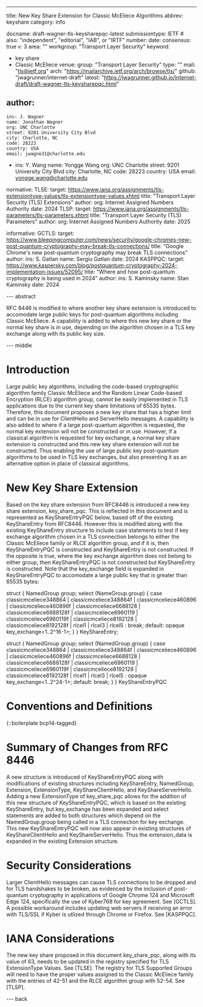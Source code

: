 ---
title: New Key Share Extension for Classic McEliece Algorithms
abbrev: keyshare
category: info

docname: draft-wagner-tls-keysharepqc-latest
submissiontype: IETF  # also: "independent", "editorial", "IAB", or "IRTF"
number:
date:
consensus: true
v: 3
area: ""
workgroup: "Transport Layer Security"
keyword:
 - key share
 - Classic McEliece
venue:
  group: "Transport Layer Security"
  type: ""
  mail: "tls@ietf.org"
  arch: "https://mailarchive.ietf.org/arch/browse/tls/"
  github: "jwagrunner/internet-draft"
  latest: "https://jwagrunner.github.io/internet-draft/draft-wagner-tls-keysharepqc.html"

author:
  -
    ins: J. Wagner
    name: Jonathan Wagner
    org: UNC Charlotte
    street: 9201 University City Blvd
    city: Charlotte, NC
    code: 28223
    country: USA
    email: jwagne31@charlotte.edu
  -
    ins: Y. Wang
    name: Yongge Wang
    org: UNC Charlotte
    street: 9201 University City Blvd
    city: Charlotte, NC
    code: 28223
    country: USA
    email: yongge.wang@charlotte.edu

normative:
  TLSE:
    target: https://www.iana.org/assignments/tls-extensiontype-values/tls-extensiontype-values.xhtml
    title: "Transport Layer Security (TLS) Extensions"
    author:
      org: Internet Assigned Numbers Authority
    date: 2024
  TLSP:
    target: https://www.iana.org/assignments/tls-parameters/tls-parameters.xhtml
    title: "Transport Layer Security (TLS) Parameters"
    author:
      org: Internet Assigned Numbers Authority
    date: 2025

informative:
  GCTLS:
    target: https://www.bleepingcomputer.com/news/security/google-chromes-new-post-quantum-cryptography-may-break-tls-connections/
    title: "Google Chrome's new post-quantum cryptography may break TLS connections"
    author:
      ins: S. Gatlan
      name: Sergiu Gatlan
    date: 2024
  KASPPQC:
    target: https://www.kaspersky.com/blog/postquantum-cryptography-2024-implementation-issues/52095/
    title: "Where and how post-quantum cryptography is being used in 2024"
    author:
      ins: S. Kaminsky
      name: Stan Kaminsky
    date: 2024

--- abstract

RFC 8446 is modified to where another key share extension is introduced to accomodate large public keys for post-quantum algorithms including Classic McEliece. A capability is added to where this new key share or the normal key share is in use, depending on the algorithm chosen in a TLS key exchange along with its public key size.


--- middle

# Introduction

Large public key algorithms, including the code-based cryptographic algorithm family Classic McEliece and the Random Linear Code-based Encryption (RLCE) algorithm group, cannot be easily implemented in TLS applications due to the current key share limitations of 65535 bytes. Therefore, this document proposes a new key share that has a higher limit and can be in use for ClientHello and ServerHello messages. A capability is also added to where if a large post-quantum algorithm is requested, the normal key extension will not be constructed or in use. However, if a classical algorithm is requested for key exchange, a normal key share extension is constructed and this new key share extension will not be constructed. Thus enabling the use of large public key post-quantum algorithms to be used in TLS key exchanges, but also presenting it as an alternative option in place of classical algorithms.

# New Key Share Extension

Based on the key share extension from RFC8446 is introduced a new key share extension, key_share_pqc. This is reflected in this document and is represented as KeyShareEntryPQC below, based off of the existing KeyShareEntry from RFC8446. However this is modified along with the existing KeyShareEntry structure to include case statements to test if key exchange algorithm chosen in a TLS connection belongs to either the Classic McEliece family or RLCE algorithm group, and if it is, then KeyShareEntryPQC is constructed and KeyShareEntry is not constructed. If the opposite is true, where the key exchange algorithm does not belong to either group, then KeyShareEntryPQC is not constructed but KeyShareEntry is constructed. Note that the key_exchange field is expanded in KeyShareEntryPQC to accomodate a large public key that is greater than 65535 bytes:

struct {
   NamedGroup group;
   select (NameGroup.group) {
   case classicmceliece348864 | classicmceliece348864f | classicmceliece460896 | classicmceliece460896f | classicmceliece6688128 | classicmceliece6688128f | classicmceliece6960119 | classicmceliece6960119f | classicmceliece8192128 | classicmceliece8192128f | rlcel1 | rlcel3 | rlcel5 : break;
   default: opaque key_exchange<1..2^16-1>;
   }
} KeyShareEntry;

struct {
   NamedGroup group;
   select (NamedGroup.group) {
   case classicmceliece348864 | classicmceliece348864f | classicmceliece460896 | classicmceliece460896f | classicmceliece6688128 | classicmceliece6688128f | classicmceliece6960119 | classicmceliece6960119f | classicmceliece8192128 | classicmceliece8192128f | rlcel1 | rlcel3 | rlcel5 : opaque key_exchange<1..2^24-1>;
   default: break;
   }
} KeyShareEntryPQC


# Conventions and Definitions

{::boilerplate bcp14-tagged}

# Summary of Changes from RFC 8446

A new structure is introduced of KeyShareEntryPQC along with modifications of existing structures including KeyShareEntry, NamedGroup, Extension, ExtensionType, KeyShareClientHello, and KeyShareServerHello. Adding a new ExtensionType of key_share_pqc allows for the addition of this new structure of KeyShareEntryPQC, which is based on the existing KeyShareEntry, but key_exchange has been expanded and select statements are added to both structures which depend on the NamedGroup.group being called in a TLS connection for key exchange. This new KeyShareEntryPQC will now also appear in existing structures of KeyShareClientHello and KeyShareServerHello. Thus the extension_data is expanded in the existing Extension structure.


# Security Considerations

Larger ClientHello messages can cause TLS connections to be dropped and for TLS handshakes to be broken, as evidenced by the inclusion of post-quantum cryptography in applications of Google Chrome 124 and Microsoft Edge 124, specifically the use of Kyber768 for key agreement. See [GCTLS]. A possible workaround includes updating web servers if receiving an error with TLS/SSL if Kyber is utlized through Chrome or Firefox. See [KASPPQC].

# IANA Considerations

The new key share proposed in this document key_share_pqc, along with its value of 63, needs to be updated in the registry specified for TLS ExtensionType Values. See [TLSE]. The registry for TLS Supported Groups will need to have the proper values assigned to the Classic McEliece family with the entries of 42-51 and the RLCE algorithm group with 52-54. See [TLSP].


--- back
